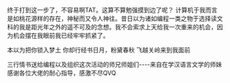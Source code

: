 终于打到这一步了，不容易啊TAT。这算不算勉强摸到边了呢？
计算机于我而言是如桃花源样的存在，神秘而又令人神往。昔日以为诸如编程一类之物于选择读文科的我是距光年之外的遥不可及的念想。我不会索求上天给我一次重来的机会，因为机会摆在我眼前我已经牢牢抓紧了。

本以为把你锁入梦土
你却行经书日月，粉黛春秋
飞越关岭来到我面前

三行情书送给编程以及组织这次活动的师兄师姐们----来自在学汉语言文学的师妹
感谢各位大佬的耐心指导，感激不尽QVQ